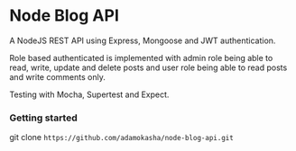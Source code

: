 # Node Blog API

A NodeJS REST API using Express, Mongoose and JWT authentication.

Role based authenticated is implemented with admin role being able to read, write, update and delete posts and user role being able to read posts and write comments only.

Testing with Mocha, Supertest and Expect.

### Getting started

git clone `https://github.com/adamokasha/node-blog-api.git`
